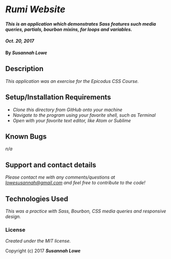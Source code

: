 # _Rumi Website_

#### _This is an application which demonstrates Sass features such media queries, partials, bourbon mixins, for loops and variables._

#### _Oct. 20, 2017_

#### By _**Susannah Lowe**_

## Description

_This application was an exercise for the Epicodus CSS Course._

##  Setup/Installation Requirements

* _Clone this directory from GitHub onto your machine_
* _Navigate to the program using your favorite shell, such as Terminal_
* _Open with your favorite text editor, like Atom or Sublime_


## Known Bugs

_n/a_

## Support and contact details

_Please contact me with any comments/questions at lowesusannah@gmail.com and feel free to contribute to the code!_

## Technologies Used

_This was a practice with Sass, Bourbon, CSS media queries and responsive design._

### License

*Created under the MIT license.*

Copyright (c) 2017 **_Susannah Lowe_**
